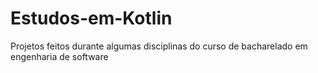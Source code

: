 # Estudos-em-Kotlin
Projetos feitos durante algumas disciplinas do curso de bacharelado em engenharia de software 
